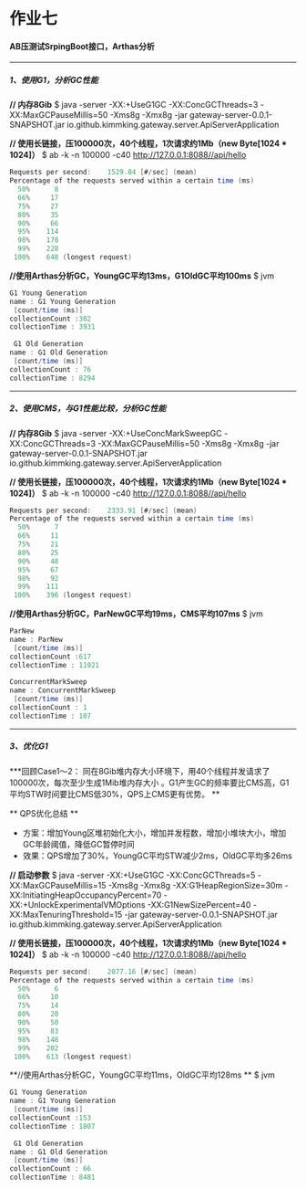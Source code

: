 # 作业七

#### AB压测试SrpingBoot接口，Arthas分析

------------

##### 1、使用G1，分析GC性能
**// 内存8Gib**
$ java   -server  -XX:+UseG1GC  -XX:ConcGCThreads=3   -XX:MaxGCPauseMillis=50  -Xms8g -Xmx8g -jar gateway-server-0.0.1-SNAPSHOT.jar  io.github.kimmking.gateway.server.ApiServerApplication

**// 使用长链接，压100000次，40个线程，1次请求约1Mb（new Byte[1024 * 1024]）**
$ ab -k -n 100000 -c40  http://127.0.0.1:8088//api/hello 
```java
Requests per second:    1529.84 [#/sec] (mean)
Percentage of the requests served within a certain time (ms)
  50%      8
  66%     17
  75%     27
  80%     35
  90%     66
  95%    114
  98%    178
  99%    228
 100%    648 (longest request)

```

**//使用Arthas分析GC，YoungGC平均13ms，G1OldGC平均100ms**
$  jvm

```java
G1 Young Generation     
name : G1 Young Generation
 [count/time (ms)]           
collectionCount :302
collectionTime : 3931
									   
 G1 Old Generation           
name : G1 Old Generation
 [count/time (ms)]           
collectionCount : 76
collectionTime : 8294
```

------------

##### 2、使用CMS，与G1性能比较，分析GC性能

**// 内存8Gib**
$ java -server  -XX:+UseConcMarkSweepGC -XX:ConcGCThreads=3  -XX:MaxGCPauseMillis=50  -Xms8g -Xmx8g -jar gateway-server-0.0.1-SNAPSHOT.jar  io.github.kimmking.gateway.server.ApiServerApplication

**// 使用长链接，压100000次，40个线程，1次请求约1Mb（new Byte[1024 * 1024]）**
$ ab -k -n 100000 -c40  http://127.0.0.1:8088//api/hello 
```java
Requests per second:    2333.91 [#/sec] (mean)
Percentage of the requests served within a certain time (ms)
  50%      7
  66%     11
  75%     21
  80%     25
  90%     48
  95%     67
  98%     92
  99%    111
 100%    396 (longest request)

```

**//使用Arthas分析GC，ParNewGC平均19ms，CMS平均107ms**
$  jvm

```java
ParNew                          
name : ParNew
 [count/time (ms)]           
collectionCount :617									   
collectionTime : 11921
									   
ConcurrentMarkSweep      
name : ConcurrentMarkSweep
 [count/time (ms)]           
collectionCount : 1                
collectionTime : 107
```

------------

##### 3、优化G1

***回顾Case1～2： 同在8Gib堆内存大小环境下，用40个线程并发请求了100000次，每次至少生成1Mib堆内存大小 。G1产生GC的频率要比CMS高，G1平均STW时间要比CMS低30%，QPS上CMS更有优势。 **

** QPS优化总结 **
- 方案：增加Young区堆初始化大小，增加并发程数，增加小堆块大小，增加GC年龄阈值，降低GC暂停时间
- 效果：QPS增加了30%，YoungGC平均STW减少2ms，OldGC平均多26ms

**// 启动参数**
$ java -server -XX:+UseG1GC  -XX:ConcGCThreads=5 -XX:MaxGCPauseMillis=15 -Xms8g -Xmx8g -XX:G1HeapRegionSize=30m -XX:InitiatingHeapOccupancyPercent=70 -XX:+UnlockExperimentalVMOptions -XX:G1NewSizePercent=40 -XX:MaxTenuringThreshold=15 -jar gateway-server-0.0.1-SNAPSHOT.jar  io.github.kimmking.gateway.server.ApiServerApplication

**// 使用长链接，压100000次，40个线程，1次请求约1Mb（new Byte[1024 * 1024]）**
$ ab -k -n 100000 -c40  http://127.0.0.1:8088//api/hello 
```java
Requests per second:    2077.16 [#/sec] (mean)
Percentage of the requests served within a certain time (ms)
  50%      6
  66%     10
  75%     14
  80%     20
  90%     50
  95%     83
  98%    148
  99%    202
 100%    613 (longest request)


```

**//使用Arthas分析GC，YoungGC平均11ms，OldGC平均128ms **
$  jvm
```java
G1 Young Generation     
name : G1 Young Generation
 [count/time (ms)]           
collectionCount :153
collectionTime : 1807
									   
 G1 Old Generation           
name : G1 Old Generation
 [count/time (ms)]           
collectionCount : 66
collectionTime : 8481
```

